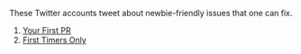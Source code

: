 These Twitter accounts tweet about newbie-friendly issues that one can fix.

1. [Your First PR](https://twitter.com/yourfirstpr)
2. [First Timers Only](https://twitter.com/first_tmrs_only)
